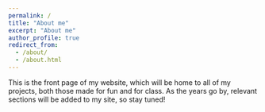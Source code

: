 ```yaml
---
permalink: /
title: "About me"
excerpt: "About me"
author_profile: true
redirect_from: 
  - /about/
  - /about.html
---
```


This is the front page of my website, which will be home to all of my projects, both those made for fun and for class. As the years go by, relevant sections will be added to my site, so stay tuned!
